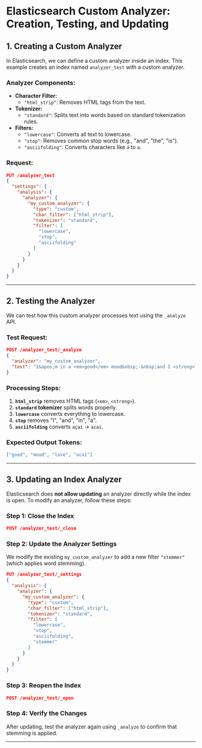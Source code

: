 # **Elasticsearch Custom Analyzer: Creation, Testing, and Updating**

## **1. Creating a Custom Analyzer**

In Elasticsearch, we can define a custom analyzer inside an index. This example creates an index named `analyzer_test` with a custom analyzer.

### **Analyzer Components:**

- **Character Filter:**
  - `"html_strip"`: Removes HTML tags from the text.
- **Tokenizer:**
  - `"standard"`: Splits text into words based on standard tokenization rules.
- **Filters:**
  - `"lowercase"`: Converts all text to lowercase.
  - `"stop"`: Removes common stop words (e.g., "and", "the", "is").
  - `"asciifolding"`: Converts characters like `á` to `a`.

### **Request:**

```json
PUT /analyzer_test
{
  "settings": {
    "analysis": {
      "analyzer": {
        "my_custom_analyzer": {
          "type": "custom",
          "char_filter": ["html_strip"],
          "tokenizer": "standard",
          "filter": [
            "lowercase",
            "stop",
            "asciifolding"
          ]
        }
      }
    }
  }
}
```

---

## **2. Testing the Analyzer**

We can test how this custom analyzer processes text using the `_analyze` API.

### **Test Request:**

```json
POST /analyzer_test/_analyze
{
  "analyzer": "my_custom_analyzer",
  "text": "I&apos;m in a <em>good</em> mood&nbsp;-&nbsp;and I <strong>love</strong> açaí!"
}
```

### **Processing Steps:**

1. **`html_strip`** removes HTML tags (`<em>`, `<strong>`).
2. **`standard` tokenizer** splits words properly.
3. **`lowercase`** converts everything to lowercase.
4. **`stop`** removes "I", "and", "in", "a".
5. **`asciifolding`** converts `açaí` → `acai`.

### **Expected Output Tokens:**

```json
["good", "mood", "love", "acai"]
```

---

## **3. Updating an Index Analyzer**

Elasticsearch does **not allow updating** an analyzer directly while the index is open. To modify an analyzer, follow these steps:

### **Step 1: Close the Index**

```json
POST /analyzer_test/_close
```

### **Step 2: Update the Analyzer Settings**

We modify the existing `my_custom_analyzer` to add a new filter `"stemmer"` (which applies word stemming).

```json
PUT /analyzer_test/_settings
{
  "analysis": {
    "analyzer": {
      "my_custom_analyzer": {
        "type": "custom",
        "char_filter": ["html_strip"],
        "tokenizer": "standard",
        "filter": [
          "lowercase",
          "stop",
          "asciifolding",
          "stemmer"
        ]
      }
    }
  }
}
```

### **Step 3: Reopen the Index**

```json
POST /analyzer_test/_open
```

### **Step 4: Verify the Changes**

After updating, test the analyzer again using `_analyze` to confirm that stemming is applied.

---
